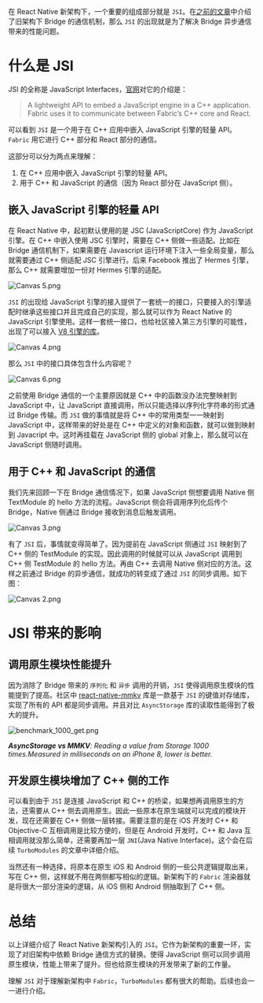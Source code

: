在 React Native 新架构下，一个重要的组成部分就是 `JSI`。在[之前的文章](https://juejin.cn/post/7094283295835291656)中介绍了旧架构下 Bridge 的通信机制，那么 `JSI` 的出现就是为了解决 Bridge 异步通信带来的性能问题。

# 什么是 JSI

JSI 的全称是 JavaScript Interfaces，[官网](https://reactnative.dev/architecture/glossary#javascript-interfaces-jsi)对它的介绍是：

> A lightweight API to embed a JavaScript engine in a C++ application. Fabric uses it to communicate between Fabric’s C++ core and React.

可以看到 `JSI` 是一个用于在 C++ 应用中嵌入 JavaScript 引擎的轻量 API。`Fabric` 用它进行 C++ 部分和 React 部分的通信。

这部分可以分为两点来理解：

1.  在 C++ 应用中嵌入 JavaScript 引擎的轻量 API。
1.  用于 C++ 和 JavaScript 的通信（因为 React 部分在 JavaScript 侧）。

## 嵌入 JavaScript 引擎的轻量 API

在 React Native 中，起初默认使用的是 JSC (JavaScriptCore) 作为 JavaScript 引擎。在 C++ 中嵌入使用 JSC 引擎时，需要在 C++ 侧做一些适配。比如在 Bridge 通信机制下，如果需要在 Javascript 运行环境下注入一些全局变量，那么就需要通过 C++ 侧适配 JSC 引擎进行。后来 Facebook 推出了 Hermes 引擎，那么 C++ 就需要增加一份对 Hermes 引擎的适配。

![Canvas 5.png](https://p9-juejin.byteimg.com/tos-cn-i-k3u1fbpfcp/94c5699653714c758d7eda34099bb1a6~tplv-k3u1fbpfcp-watermark.image?)

`JSI` 的出现给 JavaScript 引擎的接入提供了一套统一的接口，只要接入的引擎适配时继承这些接口并且完成自己的实现，那么就可以作为 React Native 的 JavaScript 引擎使用。这样一套统一接口，也给社区接入第三方引擎的可能性，出现了可以接入 [V8 引擎的库](https://github.com/Kudo/react-native-v8)。


![Canvas 4.png](https://p9-juejin.byteimg.com/tos-cn-i-k3u1fbpfcp/d838265bfc9e49099e6e594733500e16~tplv-k3u1fbpfcp-watermark.image?)

那么 `JSI` 中的接口具体包含什么内容呢？


![Canvas 6.png](https://p3-juejin.byteimg.com/tos-cn-i-k3u1fbpfcp/acfd96426b1d4449aeb998b05bf427f5~tplv-k3u1fbpfcp-watermark.image?)

之前使用 Bridge 通信的一个主要原因就是 C++ 中的函数没办法完整映射到 JavaScript 中，让 JavaScript 直接调用，所以只能选择以序列化字符串的形式通过 Bridge 传输。而 `JSI` 做的事情就是将 C++ 中的常用类型一一映射到 JavaScript 中，这样带来的好处是在 C++ 中定义的对象和函数，就可以做到映射到 Javacript 中。这时再挂载在 JavaScript 侧的 global 对象上，那么就可以在 JavaScript 侧随时调用。

## 用于 C++ 和 JavaScript 的通信

我们先来回顾一下在 Bridge 通信情况下，如果 JavaScript 侧想要调用 Native 侧 TextModule 的 hello 方法的流程。JavaScript 侧会将调用序列化后传个 Bridge，Native 侧通过 Bridge 接收到消息后触发调用。

![Canvas 3.png](https://p6-juejin.byteimg.com/tos-cn-i-k3u1fbpfcp/6968a2b8de324be4ac64501f8ae9dcea~tplv-k3u1fbpfcp-watermark.image?)

有了 `JSI` 后，事情就变得简单了。因为提前在 JavaScript 侧通过 `JSI` 映射到了 C++ 侧的 TestModule 的实现。因此调用的时候就可以从 JavaScript 调用到 C++ 侧 TestModule 的 hello 方法。再由 C++ 去调用 Native 侧对应的方法。这样之前通过 Bridge 的异步通信，就成功的转变成了通过 `JSI` 的同步调用。如下图：


![Canvas 2.png](https://p1-juejin.byteimg.com/tos-cn-i-k3u1fbpfcp/0c8aaf3191124279879115a42d1cd802~tplv-k3u1fbpfcp-watermark.image?)

# JSI 带来的影响

## 调用原生模块性能提升

因为消除了 Bridge 带来的 `序列化` 和 `异步` 调用的开销，`JSI` 使得调用原生模块的性能提到了提高。社区中 [react-native-mmkv](<https://github.com/mrousavy/react-native-mmkv>) 库是一款基于 `JSI` 的键值对存储库，实现了所有的 API 都是同步调用。并且对比 `AsyncStorage` 库的读取性能得到了极大的提升。


![benchmark_1000_get.png](https://p6-juejin.byteimg.com/tos-cn-i-k3u1fbpfcp/ae3ccceb7773477cac1630f8ca919aa2~tplv-k3u1fbpfcp-watermark.image?)

***AsyncStorage vs MMKV**: Reading a value from Storage 1000 times.Measured in milliseconds on an iPhone 8, lower is better.*

## 开发原生模块增加了 C++ 侧的工作

可以看到由于 `JSI` 是连接 JavaScript 和 C++ 的桥梁，如果想再调用原生的方法，还需要从 C++ 侧去调用原生。因此一些原本在原生端就可以完成的模块开发，现在还需要在 C++ 侧做一层转接。需要注意的是在 iOS 开发时 C++ 和 Objective-C 互相调用是比较方便的，但是在 Android 开发时，C++ 和 Java 互相调用就没那么简单，还需要再加一层 `JNI`(Java Native Interface)。这个会在后续 `TurboModules` 的文章中详细介绍。

当然还有一种选择，将原本在原生 iOS 和 Android 侧的一些公共逻辑提取出来，写在 C++ 侧，这样就不用在两侧都写相似的逻辑。新架构下的 `Fabric` 渲染器就是将很大一部分渲染的逻辑，从 iOS 侧和 Android 侧抽取到了 C++ 侧。

# 总结

以上详细介绍了 React Native 新架构引入的 `JSI`。它作为新架构的重要一环，实现了对旧架构中依赖 Bridge 通信方式的替换。使得 JavaScript 侧可以同步调用原生模块，性能上带来了提升。但也给原生模块的开发带来了新的工作量。

理解 `JSI` 对于理解新架构中 `Fabric`，`TurboModules` 都有很大的帮助。后续也会一一进行介绍。